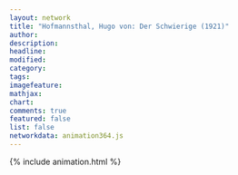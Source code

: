 ```yaml
---
layout: network
title: "Hofmannsthal, Hugo von: Der Schwierige (1921)"
author:
description:
headline:
modified:
category:
tags:
imagefeature: 
mathjax: 
chart: 
comments: true
featured: false
list: false
networkdata: animation364.js
---
```

{% include animation.html %}
